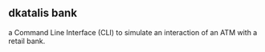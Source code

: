 ## dkatalis bank

a Command Line Interface (CLI) to simulate an interaction of an ATM with a retail bank.
